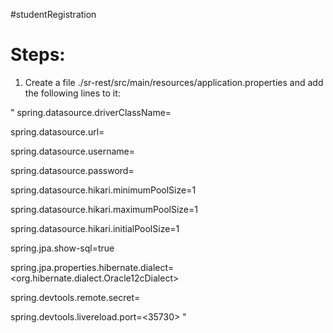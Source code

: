 #studentRegistration

# Steps:
1. Create a file ./sr-rest/src/main/resources/application.properties and add the following lines to it:

"
spring.datasource.driverClassName=<jdbcDriver>

spring.datasource.url=<jdbcUrl>

spring.datasource.username=<jdbcUrl>

spring.datasource.password=<jdbcpass>

spring.datasource.hikari.minimumPoolSize=1

spring.datasource.hikari.maximumPoolSize=1

spring.datasource.hikari.initialPoolSize=1

spring.jpa.show-sql=true

spring.jpa.properties.hibernate.dialect=<org.hibernate.dialect.Oracle12cDialect>

spring.devtools.remote.secret=<thisismysecret>

spring.devtools.livereload.port=<35730>
"
